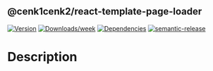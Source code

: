 ## @cenk1cenk2/react-template-page-loader

[![Version](https://img.shields.io/npm/v/@cenk1cenk2/react-template-page-loader.svg)](https://npmjs.org/package/@cenk1cenk2/react-template-page-loader) [![Downloads/week](https://img.shields.io/npm/dw/@cenk1cenk2/react-template-page-loader.svg)](https://npmjs.org/package/@cenk1cenk2/react-template-page-loader) [![Dependencies](https://img.shields.io/librariesio/release/npm/@cenk1cenk2/react-template-page-loader)](https://npmjs.org/package/@cenk1cenk2/react-template-page-loader) [![semantic-release](https://img.shields.io/badge/%20%20%F0%9F%93%A6%F0%9F%9A%80-semantic--release-e10079.svg)](https://github.com/semantic-release/semantic-release)

# Description
